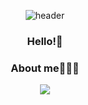 
<div align='center'>
  
![header](https://capsule-render.vercel.app/api?type=waving&color=79CF9F&height=300&section=header&text=Geonu%20Lee&fontSize=90)
### Hello!👋
  
### About me🧑🏻‍💻
<a href="https://sites.google.com/view/geounlee/" target="_blank"><img src="https://img.shields.io/badge/Portfolio-4285F4?style=flat-square&logo=Google Chrome&logoColor=white"/></a>


  
</div>

